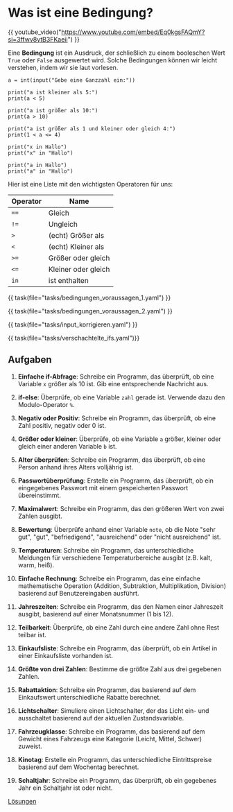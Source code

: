 # Was ist eine Bedingung?

{{ youtube_video("https://www.youtube.com/embed/Eq0kgsFAQmY?si=3ffwv8ytB3FKaeii") }}

Eine **Bedingung** ist ein Ausdruck, der schließlich zu einem booleschen Wert `True` oder `False` ausgewertet wird.
Solche Bedingungen können wir leicht verstehen, indem wir sie laut vorlesen.

``` { .python .pytutor_button }
a = int(input("Gebe eine Ganzzahl ein:"))

print("a ist kleiner als 5:")
print(a < 5)

print("a ist größer als 10:")
print(a > 10)

print("a ist größer als 1 und kleiner oder gleich 4:")
print(1 < a <= 4)

print("x in Hallo")
print("x" in "Hallo")

print("a in Hallo")
print("a" in "Hallo")
```

Hier ist eine Liste mit den wichtigsten Operatoren für uns:

| Operator | Name                |
|----------|---------------------|
| `==`     | Gleich              |
| `!=`     | Ungleich            |
| `>`      | (echt) Größer als   |
| `<`      | (echt) Kleiner als  |
| `>=`     | Größer oder gleich  |
| `<=`     | Kleiner oder gleich |
| `in`     | ist enthalten       |

{{ task(file="tasks/bedingungen_voraussagen_1.yaml") }}

{{ task(file="tasks/bedingungen_voraussagen_2.yaml") }}

{{ task(file="tasks/input_korrigieren.yaml") }}

{{ task(file="tasks/verschachtelte_ifs.yaml")}}

## Aufgaben

1. **Einfache if-Abfrage**:
Schreibe ein Programm, das überprüft, ob eine Variable `x` größer als 10 ist. Gib eine 
entsprechende Nachricht aus.
2. **if-else**: 
Überprüfe, ob eine Variable `zahl` gerade ist. Verwende dazu den Modulo-Operator `%`.
3. **Negativ oder Positiv**: 
Schreibe ein Programm, das überprüft, ob eine Zahl positiv, negativ oder 0 ist.
4. **Größer oder kleiner**: 
Überprüfe, ob eine Variable `a` größer, kleiner oder gleich einer anderen Variable `b` ist.
5. **Alter überprüfen**: 
Schreibe ein Programm, das überprüft, ob eine Person anhand ihres Alters volljährig ist.
6. **Passwortüberprüfung**: 
Erstelle ein Programm, das überprüft, ob ein eingegebenes Passwort mit einem gespeicherten 
Passwort übereinstimmt.
7. **Maximalwert**: 
Schreibe ein Programm, das den größeren Wert von zwei Zahlen ausgibt.
8. **Bewertung**: 
Überprüfe anhand einer Variable `note`, ob die Note "sehr gut", "gut", "befriedigend", "ausreichend" 
oder "nicht ausreichend" ist.
9. **Temperaturen**: 
Schreibe ein Programm, das unterschiedliche Meldungen für verschiedene Temperaturbereiche ausgibt 
(z.B. kalt, warm, heiß).
10. **Einfache Rechnung**: 
Schreibe ein Programm, das eine einfache mathematische Operation (Addition, Subtraktion, 
Multiplikation, Division) basierend auf Benutzereingaben ausführt.

11. **Jahreszeiten**: 
Schreibe ein Programm, das den Namen einer Jahreszeit ausgibt, basierend auf einer Monatsnummer (1 bis 12).
12. **Teilbarkeit**: 
Überprüfe, ob eine Zahl durch eine andere Zahl ohne Rest teilbar ist.
13. **Einkaufsliste**: 
Schreibe ein Programm, das überprüft, ob ein Artikel in einer Einkaufsliste vorhanden ist.
14. **Größte von drei Zahlen**: 
Bestimme die größte Zahl aus drei gegebenen Zahlen.
15. **Rabattaktion**: 
Schreibe ein Programm, das basierend auf dem Einkaufswert unterschiedliche Rabatte berechnet.
16. **Lichtschalter**: 
Simuliere einen Lichtschalter, der das Licht ein- und ausschaltet basierend auf der aktuellen 
Zustandsvariable.
17. **Fahrzeugklasse**: 
Schreibe ein Programm, das basierend auf dem Gewicht eines Fahrzeugs eine Kategorie
(Leicht, Mittel, Schwer) zuweist.
18. **Kinotag**: 
Erstelle ein Programm, das unterschiedliche Eintrittspreise basierend auf dem Wochentag berechnet.
19. **Schaltjahr**: 
Schreibe ein Programm, das überprüft, ob ein gegebenes Jahr ein Schaltjahr ist oder nicht.

[Lösungen](solutions.md)